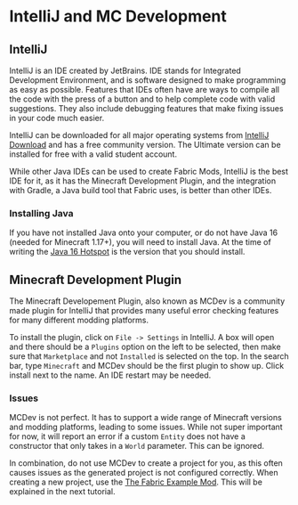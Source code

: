 # IntelliJ and MC Development

## IntelliJ

IntelliJ is an IDE created by JetBrains. 
IDE stands for Integrated Development Environment, and is software designed to make programming as easy as possible. 
Features that IDEs often have are ways to compile all the code with the press of a button and to help complete code with valid suggestions. They also include debugging features that make fixing issues in your code much easier.

IntelliJ can be downloaded for all major operating systems from [IntelliJ Download](https://www.jetbrains.com/idea/download/) and has a free community version. The Ultimate version can be installed for free with a valid student account.

While other Java IDEs can be used to create Fabric Mods, IntelliJ is the best IDE for it, as it has the Minecraft Development Plugin, and the integration with Gradle, a Java build tool that Fabric uses, is better than other IDEs.

### Installing Java

If you have not installed Java onto your computer, or do not have Java 16 (needed for Minecraft 1.17+), you will need to install Java.
At the time of writing the [Java 16 Hotspot](https://adoptopenjdk.net/?variant=openjdk16&jvmVariant=hotspot) is the version that you should install. 

## Minecraft Development Plugin

The Minecraft Developement Plugin, also known as MCDev is a community made plugin for IntelliJ that provides many useful error checking features for many different modding platforms. 

To install the plugin, click on `File -> Settings` in IntelliJ. 
A box will open and there should be a `Plugins` option on the left to be selected, then make sure that `Marketplace` and not `Installed` is selected on the top. 
In the search bar, type `Minecraft` and MCDev should be the first plugin to show up. 
Click install next to the name. An IDE restart may be needed.

### Issues

MCDev is not perfect. It has to support a wide range of Minecraft versions and modding platforms, leading to some issues. While not super important for now, it will report an error if a custom `Entity` does not have a constructor that only takes in a `World` parameter. This can be ignored. 

In combination, do not use MCDev to create a project for you, as this often causes issues as the generated project is not configured correctly. When creating a new project, use the [The Fabric Example Mod](https://github.com/fabricMC/fabric-example-mod). This will be explained in the next tutorial.
